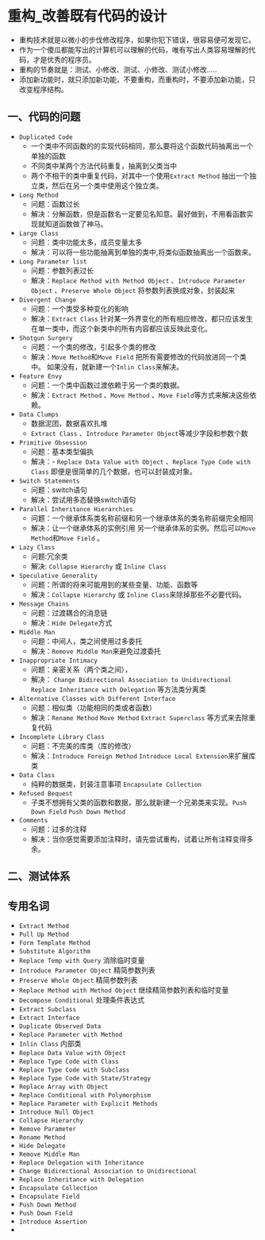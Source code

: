 # 重构_改善既有代码的设计
- 重构技术就是以微小的步伐修改程序，如果你犯下错误，很容易便可发现它。
- 作为一个傻瓜都能写出的计算机可以理解的代码，唯有写出人类容易理解的代码，才是优秀的程序员。
- 重构的节奏就是：测试、小修改、测试、小修改、测试小修改.....
- 添加新功能时，就只添加新功能，不要重构，而重构时，不要添加新功能，只改变程序结构。

## 一、代码的问题
- `Duplicated Code`
    - 一个类中不同函数的的实现代码相同，那么要将这个函数代码抽离出一个单独的函数
    - 不同类中某两个方法代码重复，抽离到父类当中
    - 两个不相干的类中重复代码，对其中一个使用`Extract Method` 抽出一个独立类，然后在另一个类中使用这个独立类。
- `Long Method`
	- 问题：函数过长 
	- 解决：分解函数，但是函数名一定要见名知意。最好做到，不用看函数实现就知道函数做了神马。
- `Large Class`
	- 问题：类中功能太多，成员变量太多
	- 解决：可以将一些功能抽离到单独的类中,将类似函数抽离出一个函数来。
- `Long Parameter list`
	- 问题：参数列表过长 
	- 解决：`Replace Method with Method Object` 、`Introduce Parameter Object` 、`Preserve Whole Object` 将参数列表换成对象，封装起来 
- `Divergent Change`
	- 问题：一个类受多种变化的影响	 
	- 解决：`Extract Class` 针对某一外界变化的所有相应修改，都只应该发生在单一类中，而这个新类中的所有内容都应该反映此变化。
- `Shotgun Surgery`
	- 问题：一个类的修改，引起多个类的修改
	- 解决：`Move Method`和`Move Field` 把所有需要修改的代码放进同一个类中。 如果没有，就新建一个`Inlin Class`来解决。
- `Feature Envy`
	- 问题：一个类中函数过渡依赖于另一个类的数据。 
	- 解决：`Extract Method` 、`Move Method` 、`Move Field`等方式来解决这些依赖。
- `Data Clumps`
	- 数据泥团，数据喜欢扎堆
	- `Extract Class` 、`Introduce Parameter Object`等减少字段和参数个数
- `Primitive Obsession`
	- 问题：基本类型偏执
	- 解决：- `Replace Data Value with Object` 、`Replace Type Code with Class` 即便是很简单的几个数据，也可以封装成对象。
- `Switch Statements`
	- 问题：switch语句
	- 解决：尝试用多态替换switch语句 
- `Parallel Inheritance Hierarchies`
	- 问题：一个继承体系类名称前缀和另一个继承体系的类名称前缀完全相同
	- 解决：让一个继承体系的实例引用 另一个继承体系的实例。然后可以`Move Method`和`Move Field` 。
- `Lazy Class`
	- 问题:冗余类
	- 解决: `Collapse Hierarchy` 或 `Inline Class`
- `Speculative Generality`
	- 问题：所谓的将来可能用到的某些变量、功能、函数等
	- 解决：`Collapse Hierarchy` 或 `Inline Class`来除掉那些不必要代码。
- `Message Chains`
	- 问题：过渡耦合的消息链	 
	- 解决：`Hide Delegate`方式
- `Middle Man`
	- 问题：中间人，类之间使用过多委托
	- 解决：`Remove Middle Man`来避免过渡委托 
- `Inappropriate Intimacy`
	- 问题：亲密关系（两个类之间），
	- 解决： `Change Bidirectional Association to Unidirectional` `Replace Inheritance with Delegation` 等方法类分离类
- `Alternative Classes with Different Interface`
	- 问题：相似类（功能相同的类或者函数）
	- 解决：`Rename Method` `Move Method` `Extract Superclass` 等方式来去除重复代码
- `Incomplete Library Class`
	- 问题：不完美的库类（库的修改）
	- 解决：`Introduce Foreign Method` `Introduce Local Extension`来扩展库类
- `Data Class`
	- 纯粹的数据类，封装注意事项 `Encapsulate Collection`
- `Refused Bequest`
	- 子类不想拥有父类的函数和数据，那么就新建一个兄弟类来实现。`Push Down Field` `Push Down Method`
- `Comments`
	- 问题：过多的注释
	- 解决：当你感觉需要添加注释时，请先尝试重构，试着让所有注释变得多余。
	 

## 二、测试体系 


## 专用名词
- `Extract Method`
- `Pull Up Method`
- `Form Template Method`
- `Substitute Algorithm`
- `Replace Temp with Query` 消除临时变量
- `Introduce Parameter Object` 精简参数列表
- `Preserve Whole Object` 精简参数列表
- `Replace Method with Method Object` 继续精简参数列表和临时变量
- `Decompose Conditional` 处理条件表达式
- `Extract Subclass`
- `Extract Interface`
- `Duplicate Observed Data`
- `Replace Parameter with Method` 
- `Inlin Class` 内部类
- `Replace Data Value with Object`
- `Replace Type Code with Class`
- `Replace Type Code with Subclass`
- `Replace Type Code with State/Strategy`
- `Replace Array with Object`
- `Replace Conditional with Polymorphism`
- `Replace Parameter with Explicit Methods` 
- `Introduce Null Object`
- `Collapse Hierarchy`
- `Remove Parameter`
- `Rename Method`
- `Hide Delegate`
- `Remove Middle Man`
- `Replace Delegation with Inheritance`
- `Change Bidirectional Association to Unidirectional` 
- `Replace Inheritance with Delegation`
- `Encapsulate Collection`
- `Encapsulate Field`
- `Push Down Method`
- `Push Down Field`
- `Introduce Assertion`
- 
